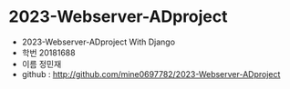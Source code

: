 # 2023-Webserver-ADproject
* 2023-Webserver-ADproject With Django
* 학번 20181688
* 이름 정민재
* github : http://github.com/mine0697782/2023-Webserver-ADproject
